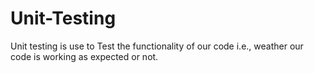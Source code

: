 # Unit-Testing
Unit testing is use to Test the functionality of our code i.e., weather our code is working as expected or not.
